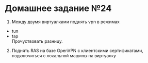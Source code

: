 # Домашнее задание №24

1. Между двумя виртуалками поднять vpn в режимах  
- tun  
- tap  
Прочуствовать разницу.  

2. Поднять RAS на базе OpenVPN с клиентскими сертификатами, подключиться с локальной машины на виртуалку  